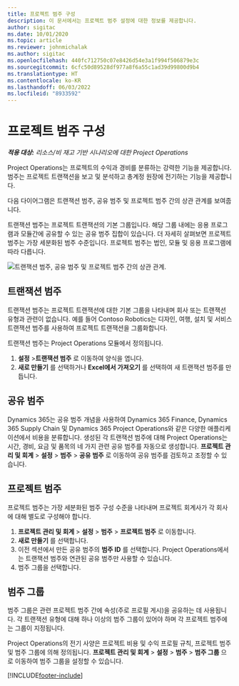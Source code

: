 ```yaml
---
title: 프로젝트 범주 구성
description: 이 문서에서는 프로젝트 범주 설정에 대한 정보를 제공합니다.
author: sigitac
ms.date: 10/01/2020
ms.topic: article
ms.reviewer: johnmichalak
ms.author: sigitac
ms.openlocfilehash: 440fc712750c07e8426d54e3a1f994f506879e3c
ms.sourcegitcommit: 6cfc50d89528df977a8f6a55c1ad39d99800d9b4
ms.translationtype: HT
ms.contentlocale: ko-KR
ms.lasthandoff: 06/03/2022
ms.locfileid: "8933592"
---
```

# <a name="configure-project-categories"></a>프로젝트 범주 구성

_**적용 대상:** 리소스/비 재고 기반 시나리오에 대한 Project Operations_

Project Operations는 프로젝트의 수익과 경비를 분류하는 강력한 기능을 제공합니다. 범주는 프로젝트 트랜잭션을 보고 및 분석하고 총계정 원장에 전기하는 기능을 제공합니다.

다음 다이어그램은 트랜잭션 범주, 공유 범주 및 프로젝트 범주 간의 상관 관계를 보여줍니다. 

트랜잭션 범주는 프로젝트 트랜잭션의 기본 그룹입니다. 해당 그룹 내에는 응용 프로그램과 모듈간에 공유할 수 있는 공유 범주 집합이 있습니다. 더 자세히 살펴보면 프로젝트 범주는 가장 세분화된 범주 수준입니다. 프로젝트 범주는 법인, 모듈 및 응용 프로그램에 따라 다릅니다.

![트랜잭션 범주, 공유 범주 및 프로젝트 범주 간의 상관 관계.](media/project-categories.png)

## <a name="transaction-categories"></a>트랜잭션 범주

트랜잭션 범주는 프로젝트 트랜잭션에 대한 기본 그룹을 나타내며 회사 또는 트랜잭션 유형과 관련이 없습니다. 예를 들어 Contoso Robotics는 디자인, 여행, 설치 및 서비스 트랜잭션 범주를 사용하여 프로젝트 트랜잭션을 그룹화합니다.

트랜잭션 범주는 Project Operations 모듈에서 정의됩니다. 
1. **설정** \>**트랜잭션 범주** 로 이동하여 양식을 엽니다. 
2. **새로 만들기** 를 선택하거나 **Excel에서 가져오기** 를 선택하여 새 트랜잭션 범주를 만듭니다.

## <a name="shared-categories"></a>공유 범주

Dynamics 365는 공유 범주 개념을 사용하여 Dynamics 365 Finance, Dynamics 365 Supply Chain 및 Dynamics 365 Project Operations와 같은 다양한 애플리케이션에서 비용을 분류합니다. 생성된 각 트랜잭션 범주에 대해 Project Operations는 시간, 경비, 요금 및 품목의 네 가지 관련 공유 범주를 자동으로 생성합니다. **프로젝트 관리 및 회계** \> **설정** \> **범주** \> **공유 범주** 로 이동하여 공유 범주를 검토하고 조정할 수 있습니다.

## <a name="project-categories"></a>프로젝트 범주

프로젝트 범주는 가장 세분화된 범주 구성 수준을 나타내며 프로젝트 회계사가 각 회사에 대해 별도로 구성해야 합니다.

1. **프로젝트 관리 및 회계** \> **설정** \> **범주** \> **프로젝트 범주** 로 이동합니다.
2. **새로 만들기** 를 선택합니다.
3. 이전 섹션에서 만든 공유 범주의 **범주 ID** 를 선택합니다. Project Operations에서는 트랜잭션 범주와 연관된 공유 범주만 사용할 수 있습니다.
4. 범주 그룹을 선택합니다.

## <a name="category-groups"></a>범주 그룹

범주 그룹은 관련 프로젝트 범주 간에 속성(주로 프로필 게시)을 공유하는 데 사용됩니다. 각 트랜잭션 유형에 대해 하나 이상의 범주 그룹이 있어야 하며 각 프로젝트 범주에는 그룹이 지정됩니다.

Project Operations의 전기 사양은 프로젝트 비용 및 수익 프로필 규칙, 프로젝트 범주 및 범주 그룹에 의해 정의됩니다. **프로젝트 관리 및 회계** \> **설정** \> **범주** \> **범주 그룹** 으로 이동하여 범주 그룹을 설정할 수 있습니다.


[!INCLUDE[footer-include](../includes/footer-banner.md)]